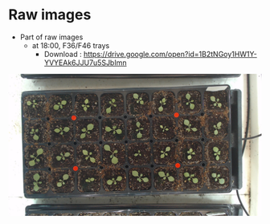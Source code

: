 # Raw images
- Part of raw images
	- at 18:00, F36/F46 trays
		- Download : https://drive.google.com/open?id=1B2tNGoy1HW1Y-YVYEAk6JJU7u5SJbImn 
		
![](../../raw_data_example.png)
